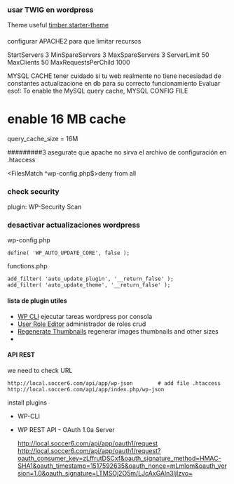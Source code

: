 ### usar TWIG en wordpress

Theme useful [timber starter-theme](https://github.com/timber/starter-theme)


####

configurar APACHE2 para que limitar recursos

<IfModule mpm_prefork_module>
	StartServers		3
	MinSpareServers		3
	MaxSpareServers		3
	ServerLimit			50
	MaxClients			50
	MaxRequestsPerChild	1000
</IfModule>


MYSQL CACHE
tener cuidado si tu web realmente no tiene necesiadad de constantes actualizacione en db
para su correcto funcionamiento Evaluar eso!:
To enable the MySQL query cache,
MYSQL CONFIG FILE

# enable 16 MB cache
query_cache_size = 16M

#########3
asegurate que apache no sirva el archivo de configuración
en .htaccess

<FilesMatch ^wp-config.php$>deny from all</FilesMatch>

### check security

plugin: WP-Security Scan

### desactivar actualizaciones wordpress

wp-config.php

	define( 'WP_AUTO_UPDATE_CORE', false );

functions.php

	add_filter( 'auto_update_plugin', '__return_false' );
	add_filter( 'auto_update_theme', '__return_false' );


#### lista de plugin utiles

* [WP CLI](https://wp-cli.org/) ejecutar tareas wordpress por consola
* [User Role Editor](https://es.wordpress.org/plugins/user-role-editor/) administrador de roles crud
* [Regenerate Thumbnails](https://pe.wordpress.org/plugins/regenerate-thumbnails/) regenerar images thumbnails and other sizes
*


#### API REST

we need to check URL

	http://local.soccer6.com/api/app/wp-json		# add file .htaccess
	http://local.soccer6.com/api/app/index.php/wp-json

install plugins

* WP-CLI
* WP REST API - OAuth 1.0a Server


	http://local.soccer6.com/api/app/oauth1/request
	http://local.soccer6.com/api/app/oauth1/request?oauth_consumer_key=zLffrutDSCxf&oauth_signature_method=HMAC-SHA1&oauth_timestamp=1517592635&oauth_nonce=mLmlom&oauth_version=1.0&oauth_signature=LTMSOj2O5m/LJcAxGAln3ljIzvo=





